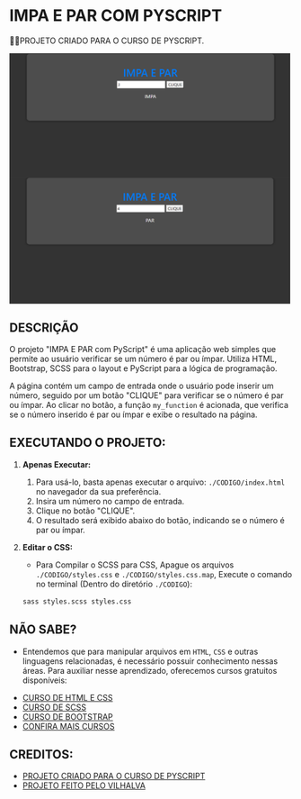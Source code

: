 # IMPA E PAR COM PYSCRIPT
👨‍🏫PROJETO CRIADO PARA O CURSO DE PYSCRIPT.

<img src="./IMAGENS/FOTO_01.png" align="center" width="500"> <br>
<img src="./IMAGENS/FOTO_02.png" align="center" width="500"> <br>

## DESCRIÇÃO
O projeto "IMPA E PAR com PyScript" é uma aplicação web simples que permite ao usuário verificar se um número é par ou ímpar. Utiliza HTML, Bootstrap, SCSS para o layout e PyScript para a lógica de programação.

A página contém um campo de entrada onde o usuário pode inserir um número, seguido por um botão "CLIQUE" para verificar se o número é par ou ímpar. Ao clicar no botão, a função `my_function` é acionada, que verifica se o número inserido é par ou ímpar e exibe o resultado na página.

## EXECUTANDO O PROJETO:
1. **Apenas Executar:**
   1. Para usá-lo, basta apenas executar o arquivo: `./CODIGO/index.html` no navegador da sua preferência.
   2. Insira um número no campo de entrada.
   3. Clique no botão "CLIQUE".
   4. O resultado será exibido abaixo do botão, indicando se o número é par ou ímpar. 

2. **Editar o CSS:**
   - Para Compilar o SCSS para CSS, Apague os arquivos `./CODIGO/styles.css` e `./CODIGO/styles.css.map`, Execute o comando no terminal (Dentro do diretório `./CODIGO`):
   ```bash
   sass styles.scss styles.css
   ```

## NÃO SABE?
- Entendemos que para manipular arquivos em `HTML`, `CSS` e outras linguagens relacionadas, é necessário possuir conhecimento nessas áreas. Para auxiliar nesse aprendizado, oferecemos cursos gratuitos disponíveis:
* [CURSO DE HTML E CSS](https://github.com/VILHALVA/CURSO-DE-HTML-E-CSS)
* [CURSO DE SCSS](https://github.com/VILHALVA/CURSO-DE-SCSS)
* [CURSO DE BOOTSTRAP](https://github.com/VILHALVA/CURSO-DE-BOOTSTRAP)
* [CONFIRA MAIS CURSOS](https://github.com/VILHALVA?tab=repositories&q=+topic:CURSO)

## CREDITOS:
- [PROJETO CRIADO PARA O CURSO DE PYSCRIPT](https://github.com/VILHALVA/CURSO-DE-PYSCRIPT)
- [PROJETO FEITO PELO VILHALVA](https://github.com/VILHALVA)
